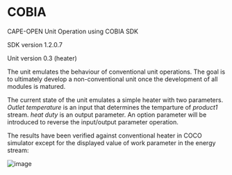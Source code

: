 # COBIA
CAPE-OPEN Unit Operation using COBIA SDK

SDK version 1.2.0.7

Unit version 0.3 (heater)

The unit emulates the behaviour of conventional unit operations. The goal is to ultimately develop a non-conventional unit once the development of all modules is matured.

The current state of the unit emulates a simple heater with two parameters. _Outlet temperature_ is an input that determines the temparture of _product1_ stream. _heat duty_ is an output parameter. An option parameter will be introduced to reverse the input/output parameter operation.

The results have been verified against conventional heater in COCO simulator except for the displayed value of work parameter in the energy stream:


![image](https://user-images.githubusercontent.com/80135041/128592421-c4feeee3-ecd5-4d9a-84a6-13a7a388feba.png)

